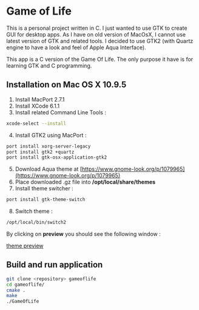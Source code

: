# Game of Life

This is a personal project written in C. I just wanted to use GTK to create GUI for desktop apps.
As I have on old version of MacOsX, I cannot use latest version of GTK and related tools.
I decided to use GTK2 (with Quartz engine to have a look and feel of Apple Aqua Interface).

This app is a C version of the Game Of Life. The only purpose it have is for learning GTK and C programming.

## Installation on Mac OS X 10.9.5

1. Install MacPort 2.7.1
2. Install XCode 6.1.1
3. Install related Command Line Tools : 

```bash
xcode-select --install
```

4. Install GTK2 using MacPort :

```bash
port install xorg-server-legacy
port install gtk2 +quartz
port install gtk-osx-application-gtk2
```

5. Download Aqua theme at [https://www.gnome-look.org/p/1079965](https://www.gnome-look.org/p/1079965)
6. Place downloaded .gz file into **/opt/local/share/themes**
7. Install theme switcher : 

```bash
port install gtk-theme-switch
```

8. Switch theme : 

```bash
/opt/local/bin/switch2
```

By clicking on **preview** you should see the following window : 

[theme preview](images/theme_preview.png)

## Build and run application

```bash
git clone <repository> gameoflife
cd gameoflife/
cmake .
make
./GameOfLife
```
